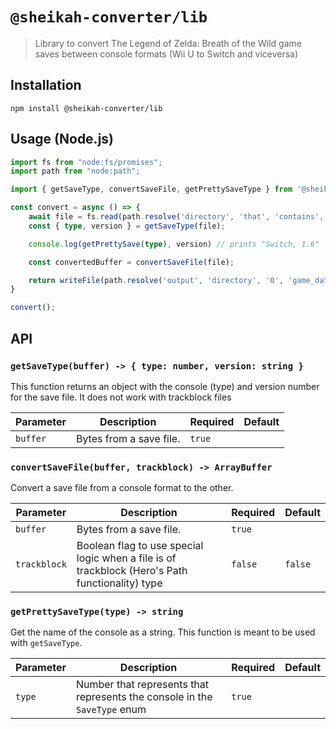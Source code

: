 # `@sheikah-converter/lib`

> Library to convert The Legend of Zelda: Breath of the Wild game saves between console formats (Wii U to Switch and viceversa)

## Installation

`npm install @sheikah-converter/lib`

## Usage (Node.js)

```ts
import fs from "node:fs/promises";
import path from "node:path";

import { getSaveType, convertSaveFile, getPrettySaveType } from '@sheikah-converter/lib';

const convert = async () => {
    await file = fs.read(path.resolve('directory', 'that', 'contains', 'save', '0', 'game_data.sav'));
    const { type, version } = getSaveType(file);

    console.log(getPrettySave(type), version) // prints "Switch, 1.6"

    const convertedBuffer = convertSaveFile(file);

    return writeFile(path.resolve('output', 'directory', '0', 'game_data.sav'), Buffer.from(convertedBuffer));
}

convert();
```

## API

### `getSaveType(buffer) -> { type: number, version: string }`

This function returns an object with the console (type) and version number for the save file. It does not work with trackblock files

| Parameter | Description             | Required | Default |
| --------- | ----------------------- | -------- | ------- |
| `buffer`  | Bytes from a save file. | `true`   |         |


### `convertSaveFile(buffer, trackblock) -> ArrayBuffer`

Convert a save file from a console format to the other.

| Parameter    | Description                                                                             | Required | Default |
| ------------ | --------------------------------------------------------------------------------------- | -------- | ------- |
| `buffer`     | Bytes from a save file.                                                                 | `true`   |         |
| `trackblock` | Boolean flag to use special logic when a file is of trackblock (Hero's Path functionality) type | `false`  | `false` |

### `getPrettySaveType(type) -> string`

Get the name of the console as a string. This function is meant to be used with `getSaveType`.

| Parameter | Description                                                               | Required | Default |
| --------- | ------------------------------------------------------------------------- | -------- | ------- |
| `type`    | Number that represents that represents the console in the `SaveType` enum | `true`   |         |

